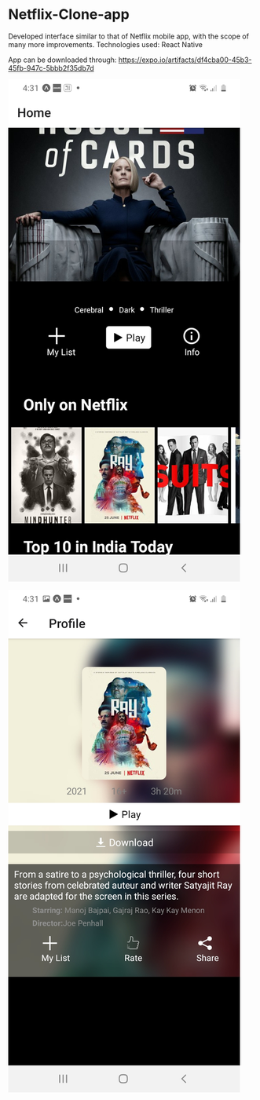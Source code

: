 # Netflix-Clone-app
Developed interface similar to that of Netflix mobile app, with the scope of many more improvements. 
Technologies used: React Native

App can be downloaded through:  https://expo.io/artifacts/df4cba00-45b3-45fb-947c-5bbb2f35db7d

![alt text](https://github.com/Ishcheen/Netflix-Clone-app/blob/main/assets/screen1.jpg)

![alt text](https://github.com/Ishcheen/Netflix-Clone-app/blob/main/assets/screen2.jpg)

